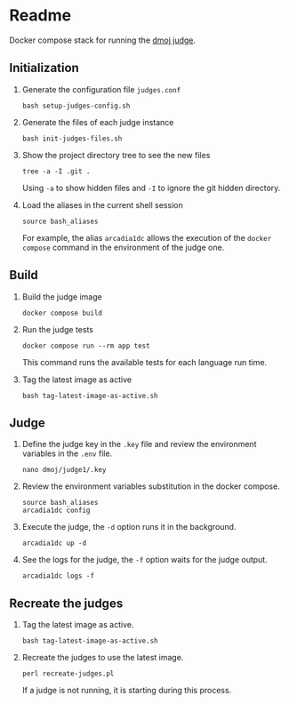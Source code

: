 # Readme

Docker compose stack for running the [dmoj judge](https://github.com/DMOJ/judge-server).

## Initialization

1. Generate the configuration file `judges.conf`

    ```shell
    bash setup-judges-config.sh
    ```

2. Generate the files of each judge instance

    ```shell
    bash init-judges-files.sh
    ```

3. Show the project directory tree to see the new files  

    ```shell
    tree -a -I .git .
    ```

   Using `-a` to show hidden files and `-I` to ignore the git hidden directory.

4. Load the aliases in the current shell session

    ```shell
    source bash_aliases
    ```

    For example, the alias `arcadia1dc` allows the execution of the 
    `docker compose` command in the environment of the judge one.

## Build

1. Build the judge image

    ```shell
    docker compose build
    ```

2. Run the judge tests

    ```shell
    docker compose run --rm app test
    ```

    This command runs the available tests for each language run time. 

3. Tag the latest image as active

    ```shell
    bash tag-latest-image-as-active.sh
    ```

## Judge

1. Define the judge key in the `.key` file and 
review the environment variables in the `.env` file.

    ```shell
    nano dmoj/judge1/.key
    ```

2. Review the environment variables substitution in the docker compose.

    ```shell
    source bash_aliases 
    arcadia1dc config
    ```

3. Execute the judge, the `-d` option runs it in the background.

    ```shell
    arcadia1dc up -d
    ```

4. See the logs for the judge, the `-f` option waits for the judge output. 

    ```shell
    arcadia1dc logs -f
    ```

## Recreate the judges

1. Tag the latest image as active.

    ```shell
    bash tag-latest-image-as-active.sh
    ```

2. Recreate the judges to use the latest image.
    
    ```shell
    perl recreate-judges.pl
    ```
    
    If a judge is not running, it is starting during this process.
